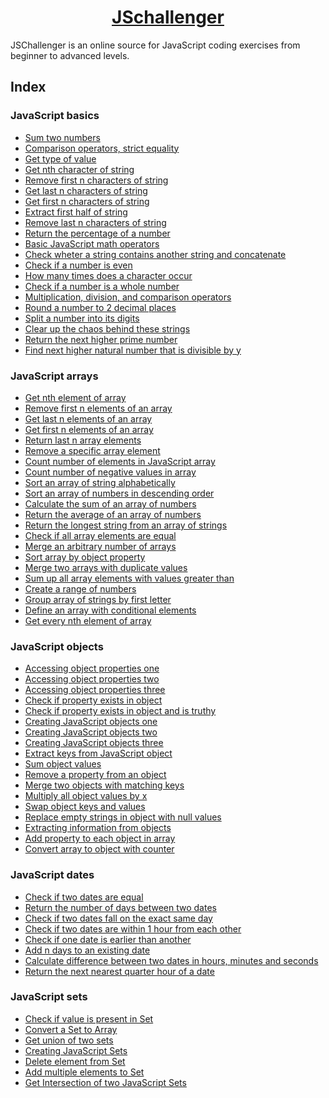 <h1 align="center"><a href="https://www.jschallenger.com">JSchallenger</a></h1>

JSChallenger is an online source for JavaScript coding exercises from beginner to advanced levels.

## Index

### JavaScript basics

- [Sum two numbers]()
- [Comparison operators, strict equality]()
- [Get type of value]()
- [Get nth character of string]()
- [Remove first n characters of string]()
- [Get last n characters of string]()
- [Get first n characters of string]()
- [Extract first half of string]()
- [Remove last n characters of string]()
- [Return the percentage of a number]()
- [Basic JavaScript math operators]()
- [Check wheter a string contains another string and concatenate]()
- [Check if a number is even]()
- [How many times does a character occur]()
- [Check if a number is a whole number]()
- [Multiplication, division, and comparison operators]()
- [Round a number to 2 decimal places]()
- [Split a number into its digits]()
- [Clear up the chaos behind these strings]()
- [Return the next higher prime number]()
- [Find next higher natural number that is divisible by y]()

### JavaScript arrays

- [Get nth element of array]()
- [Remove first n elements of an array]()
- [Get last n elements of an array]()
- [Get first n elements of an array]()
- [Return last n array elements]()
- [Remove a specific array element]()
- [Count number of elements in JavaScript array]()
- [Count number of negative values in array]()
- [Sort an array of string alphabetically]()
- [Sort an array of numbers in descending order]()
- [Calculate the sum of an array of numbers]()
- [Return the average of an array of numbers]()
- [Return the longest string from an array of strings]()
- [Check if all array elements are equal]()
- [Merge an arbitrary number of arrays]()
- [Sort array by object property]()
- [Merge two arrays with duplicate values]()
- [Sum up all array elements with values greater than]()
- [Create a range of numbers]()
- [Group array of strings by first letter]()
- [Define an array with conditional elements]()
- [Get every nth element of array]()

### JavaScript objects

- [Accessing object properties one]()
- [Accessing object properties two]()
- [Accessing object properties three]()
- [Check if property exists in object]()
- [Check if property exists in object and is truthy]()
- [Creating JavaScript objects one]()
- [Creating JavaScript objects two]()
- [Creating JavaScript objects three]()
- [Extract keys from JavaScript object]()
- [Sum object values]()
- [Remove a property from an object]()
- [Merge two objects with matching keys]()
- [Multiply all object values by x]()
- [Swap object keys and values]()
- [Replace empty strings in object with null values]()
- [Extracting information from objects]()
- [Add property to each object in array]()
- [Convert array to object with counter]()

### JavaScript dates

- [Check if two dates are equal]()
- [Return the number of days between two dates]()
- [Check if two dates fall on the exact same day]()
- [Check if two dates are within 1 hour from each other]()
- [Check if one date is earlier than another]()
- [Add n days to an existing date]()
- [Calculate difference between two dates in hours, minutes and seconds]()
- [Return the next nearest quarter hour of a date]()

### JavaScript sets

- [Check if value is present in Set]()
- [Convert a Set to Array]()
- [Get union of two sets]()
- [Creating JavaScript Sets]()
- [Delete element from Set]()
- [Add multiple elements to Set]()
- [Get Intersection of two JavaScript Sets]()

